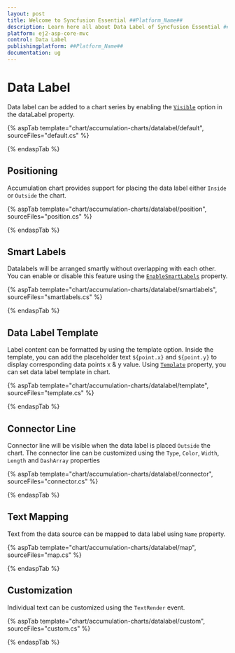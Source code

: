 ```yaml
---
layout: post
title: Welcome to Syncfusion Essential ##Platform_Name##
description: Learn here all about Data Label of Syncfusion Essential ##Platform_Name## widgets based on HTML5 and jQuery.
platform: ej2-asp-core-mvc
control: Data Label
publishingplatform: ##Platform_Name##
documentation: ug
---
```



# Data Label

Data label can be added to a chart series by enabling the [`Visible`](https://help.syncfusion.com/cr/aspnetcore-js2/Syncfusion.EJ2.Charts.AccumulationDataLabelSettings.html#Syncfusion_EJ2_Charts_AccumulationDataLabelSettings_Visible)
option in the dataLabel property.

{% aspTab template="chart/accumulation-charts/datalabel/default", sourceFiles="default.cs" %}

{% endaspTab %}

## Positioning

Accumulation chart provides support for placing the data label either `Inside` or `Outside` the chart.

{% aspTab template="chart/accumulation-charts/datalabel/position", sourceFiles="position.cs" %}

{% endaspTab %}

## Smart Labels

Datalabels will be arranged smartly without overlapping with each other. You can enable or disable this feature using
the [`EnableSmartLabels`](https://help.syncfusion.com/cr/aspnetcore-js2/Syncfusion.EJ2.Charts.AccumulationChart.html#Syncfusion_EJ2_Charts_AccumulationChart_EnableSmartLabels)
property.

{% aspTab template="chart/accumulation-charts/datalabel/smartlabels", sourceFiles="smartlabels.cs" %}

{% endaspTab %}

## Data Label Template

Label content can be formatted by using the template option. Inside the template, you can add the placeholder text
`${point.x}` and `${point.y}` to display corresponding data points x & y value. Using
[`Template`](https://help.syncfusion.com/cr/aspnetcore-js2/Syncfusion.EJ2.Charts.AccumulationDataLabelSettings.html#Syncfusion_EJ2_Charts_AccumulationDataLabelSettings_Template)
property, you can set data label template in chart.

{% aspTab template="chart/accumulation-charts/datalabel/template", sourceFiles="template.cs" %}

{% endaspTab %}

## Connector Line

Connector line will be visible when the data label is placed `Outside` the chart.
The connector line can be customized using the `Type`, `Color`, `Width`, `Length` and `DashArray` properties

{% aspTab template="chart/accumulation-charts/datalabel/connector", sourceFiles="connector.cs" %}

{% endaspTab %}

## Text Mapping

Text from the data source can be mapped to data label using `Name` property.

{% aspTab template="chart/accumulation-charts/datalabel/map", sourceFiles="map.cs" %}

{% endaspTab %}

## Customization

Individual text can be customized using the `TextRender` event.

{% aspTab template="chart/accumulation-charts/datalabel/custom", sourceFiles="custom.cs" %}

{% endaspTab %}